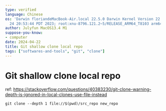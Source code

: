 ```yaml
---
type: verified
language: Chinese
os: 'Darwin floriandeMacBook-Air.local 22.5.0 Darwin Kernel Version 22.5.0: Mon Apr
  24 20:53:44 PDT 2023; root:xnu-8796.121.2~5/RELEASE_ARM64_T8103 arm64'
author: Julyfun MacOS13.4 M1
suppose-you-know:
- computer
date: 2024-04-22
title: Git shallow clone local repo
tags: ["softwares-and-tools", "git", "clone"]
---
```

# Git shallow clone local repo

ref: https://stackoverflow.com/questions/40383230/git-clone-warning-depth-is-ignored-in-local-clones-use-file-instead

```
git clone --depth 1 file://$(pwd)/src_repo new_repo
```

